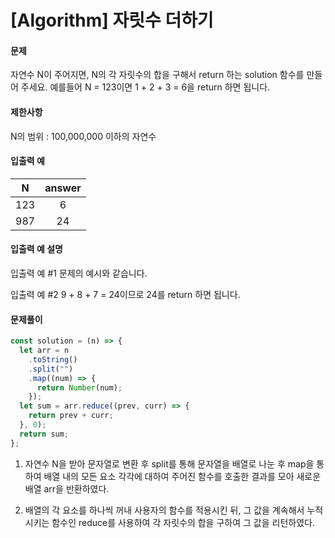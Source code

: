 # [Algorithm] 자릿수 더하기

#### 문제

자연수 N이 주어지면, N의 각 자릿수의 합을 구해서 return 하는 solution 함수를 만들어 주세요.
예를들어 N = 123이면 1 + 2 + 3 = 6을 return 하면 됩니다.

#### 제한사항

N의 범위 : 100,000,000 이하의 자연수

#### 입출력 예

|  N  | answer |
| :-: | :----: |
| 123 |   6    |
| 987 |   24   |

#### 입출력 예 설명

입출력 예 #1
문제의 예시와 같습니다.

입출력 예 #2
9 + 8 + 7 = 24이므로 24를 return 하면 됩니다.

#### 문제풀이

```js
const solution = (n) => {
  let arr = n
    .toString()
    .split("")
    .map((num) => {
      return Number(num);
    });
  let sum = arr.reduce((prev, curr) => {
    return prev + curr;
  }, 0);
  return sum;
};
```

1. 자연수 N을 받아 문자열로 변환 후 split를 통해 문자열을 배열로 나눈 후 map을 통하여 배열 내의 모든 요소 각각에 대하여 주어진 함수를 호출한 결과를 모아 새로운 배열 arr을 반환하였다.

2. 배열의 각 요소를 하나씩 꺼내 사용자의 함수를 적용시킨 뒤, 그 값을 계속해서 누적시키는 함수인 reduce를 사용하여 각 자릿수의 합을 구하여 그 값을 리턴하였다.
